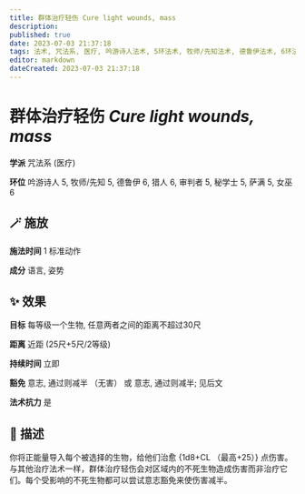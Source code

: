 ```yaml
---
title: 群体治疗轻伤 Cure light wounds, mass
description: 
published: true
date: 2023-07-03 21:37:18
tags: 法术, 咒法系, 医疗, 吟游诗人法术, 5环法术, 牧师/先知法术, 德鲁伊法术, 6环法术, 猎人法术, 审判者法术, 秘学士法术, 萨满法术, 女巫法术
editor: markdown
dateCreated: 2023-07-03 21:37:18
---
```


# **群体治疗轻伤** *Cure light wounds, mass*

**学派** 咒法系 (医疗) 

**环位** 吟游诗人 5, 牧师/先知 5, 德鲁伊 6, 猎人 6, 审判者 5, 秘学士 5, 萨满 5, 女巫 6

## 🪄 施放

**施法时间** 1 标准动作

**成分** 语言, 姿势

## ✨ 效果 

**目标** 每等级一个生物, 任意两者之间的距离不超过30尺 

**距离** 近距 (25尺+5尺/2等级)  

**持续时间** 立即 

**豁免** 意志, 通过则减半 （无害） 或 意志, 通过则减半; 见后文

**法术抗力** 是

## 📖 描述

你将正能量导入每个被选择的生物，给他们治愈 {1d8+CL （最高+25）} 点伤害。与其他治疗法术一样，群体治疗轻伤会对区域内的不死生物造成伤害而非治疗它们。每个受影响的不死生物都可以尝试意志豁免来使伤害减半。
    